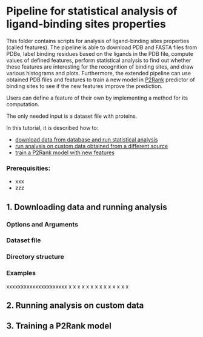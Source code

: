 # Pipeline for statistical analysis of ligand-binding sites properties
This folder contains scripts for analysis of ligand-binding sites properties (called features). The pipeline is able to download PDB and FASTA files from PDBe, label binding residues based on the ligands in the PDB file, compute values of defined features, perform statistical analysis to find out whether these features are interesting for the recognition of binding sites, and draw various histograms and plots. Furthermore, the extended pipeline can use obtained PDB files and features to train a new model in [P2Rank](http://siret.ms.mff.cuni.cz/p2rank) predictor of binding sites to see if the new features improve the prediction.

Users can define a feature of their own by implementing a method for its computation.

The only needed input is a dataset file with proteins.

In this tutorial, it is described how to:
 - [download data from database and run statistical analysis](#one)
 - [run analysis on custom data obtained from a different source](#two)
 - [train a P2Rank model with new features](#three)


### Prerequisities:
- xxx
- zzz

<a name="one"></a>
## 1. Downloading data and running analysis

### Options and Arguments

### Dataset file

### Directory structure

### Examples
xxxxxxxxxxxxxxxxxxxxx
x
x
x
x
x
x
x
x
x
x
x
x
x
x
<a name="two"></a>
## 2. Running analysis on custom data


<a name="three"></a>
## 3. Training a P2Rank model
